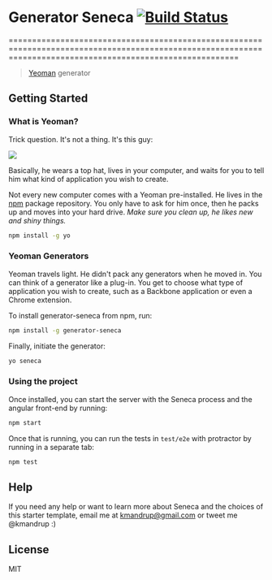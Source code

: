 Generator Seneca [![Build Status](https://secure.travis-ci.org/jrpruit1/generator-seneca.png?branch=master)](https://travis-ci.org/jrpruit1/generator-seneca)
=============================================================================================================================================================

=============================================================================================================================================================

> [Yeoman](http://yeoman.io) generator

Getting Started
---------------

### What is Yeoman?

Trick question. It's not a thing. It's this guy:

![](http://i.imgur.com/JHaAlBJ.png)

Basically, he wears a top hat, lives in your computer, and waits for you to tell him what kind of application you wish to create.

Not every new computer comes with a Yeoman pre-installed. He lives in the [npm](https://npmjs.org) package repository. You only have to ask for him once, then he packs up and moves into your hard drive. *Make sure you clean up, he likes new and shiny things.*

```bash
npm install -g yo
```

### Yeoman Generators

Yeoman travels light. He didn't pack any generators when he moved in. You can think of a generator like a plug-in. You get to choose what type of application you wish to create, such as a Backbone application or even a Chrome extension.

To install generator-seneca from npm, run:

```bash
npm install -g generator-seneca
```

Finally, initiate the generator:

```bash
yo seneca
```

### Using the project

Once installed, you can start the server with the Seneca process and the angular front-end by running:

```bash
npm start
```

Once that is running, you can run the tests in `test/e2e` with protractor by running in a separate tab:

```bash
npm test
```

Help
----

If you need any help or want to learn more about Seneca and the choices of this starter template, email me at kmandrup@gmail.com or tweet me @kmandrup :)

License
-------

MIT
